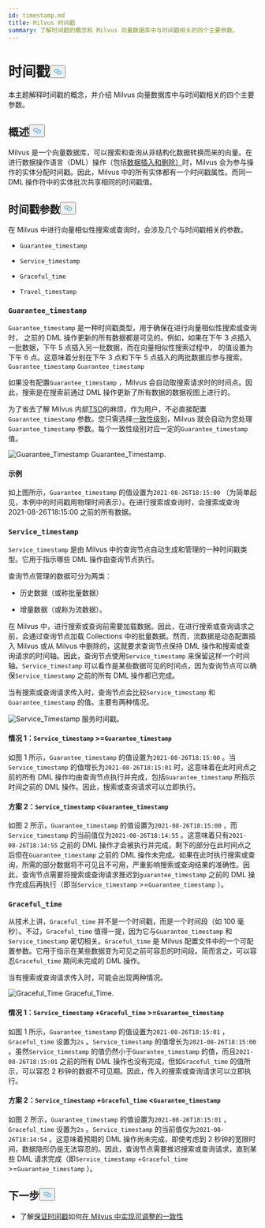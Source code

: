 ```yaml
---
id: timestamp.md
title: Milvus 时间戳
summary: 了解时间戳的概念和 Milvus 向量数据库中与时间戳相关的四个主要参数。
---
```


<h1 id="Timestamp" class="common-anchor-header">时间戳<button data-href="#Timestamp" class="anchor-icon" translate="no">
      <svg translate="no"
        aria-hidden="true"
        focusable="false"
        height="20"
        version="1.1"
        viewBox="0 0 16 16"
        width="16"
      >
        <path
          fill="#0092E4"
          fill-rule="evenodd"
          d="M4 9h1v1H4c-1.5 0-3-1.69-3-3.5S2.55 3 4 3h4c1.45 0 3 1.69 3 3.5 0 1.41-.91 2.72-2 3.25V8.59c.58-.45 1-1.27 1-2.09C10 5.22 8.98 4 8 4H4c-.98 0-2 1.22-2 2.5S3 9 4 9zm9-3h-1v1h1c1 0 2 1.22 2 2.5S13.98 12 13 12H9c-.98 0-2-1.22-2-2.5 0-.83.42-1.64 1-2.09V6.25c-1.09.53-2 1.84-2 3.25C6 11.31 7.55 13 9 13h4c1.45 0 3-1.69 3-3.5S14.5 6 13 6z"
        ></path>
      </svg>
    </button></h1><p>本主题解释时间戳的概念，并介绍 Milvus 向量数据库中与时间戳相关的四个主要参数。</p>
<h2 id="Overview" class="common-anchor-header">概述<button data-href="#Overview" class="anchor-icon" translate="no">
      <svg translate="no"
        aria-hidden="true"
        focusable="false"
        height="20"
        version="1.1"
        viewBox="0 0 16 16"
        width="16"
      >
        <path
          fill="#0092E4"
          fill-rule="evenodd"
          d="M4 9h1v1H4c-1.5 0-3-1.69-3-3.5S2.55 3 4 3h4c1.45 0 3 1.69 3 3.5 0 1.41-.91 2.72-2 3.25V8.59c.58-.45 1-1.27 1-2.09C10 5.22 8.98 4 8 4H4c-.98 0-2 1.22-2 2.5S3 9 4 9zm9-3h-1v1h1c1 0 2 1.22 2 2.5S13.98 12 13 12H9c-.98 0-2-1.22-2-2.5 0-.83.42-1.64 1-2.09V6.25c-1.09.53-2 1.84-2 3.25C6 11.31 7.55 13 9 13h4c1.45 0 3-1.69 3-3.5S14.5 6 13 6z"
        ></path>
      </svg>
    </button></h2><p>Milvus 是一个向量数据库，可以搜索和查询从非结构化数据转换而来的向量。在进行数据操作语言（DML）操作（包括<a href="https://milvus.io/docs/v2.1.x/data_processing.md">数据插入和删除）</a>时，Milvus 会为参与操作的实体分配时间戳。因此，Milvus 中的所有实体都有一个时间戳属性。而同一 DML 操作符中的实体批次共享相同的时间戳值。</p>
<h2 id="Timestamp-parameters" class="common-anchor-header">时间戳参数<button data-href="#Timestamp-parameters" class="anchor-icon" translate="no">
      <svg translate="no"
        aria-hidden="true"
        focusable="false"
        height="20"
        version="1.1"
        viewBox="0 0 16 16"
        width="16"
      >
        <path
          fill="#0092E4"
          fill-rule="evenodd"
          d="M4 9h1v1H4c-1.5 0-3-1.69-3-3.5S2.55 3 4 3h4c1.45 0 3 1.69 3 3.5 0 1.41-.91 2.72-2 3.25V8.59c.58-.45 1-1.27 1-2.09C10 5.22 8.98 4 8 4H4c-.98 0-2 1.22-2 2.5S3 9 4 9zm9-3h-1v1h1c1 0 2 1.22 2 2.5S13.98 12 13 12H9c-.98 0-2-1.22-2-2.5 0-.83.42-1.64 1-2.09V6.25c-1.09.53-2 1.84-2 3.25C6 11.31 7.55 13 9 13h4c1.45 0 3-1.69 3-3.5S14.5 6 13 6z"
        ></path>
      </svg>
    </button></h2><p>在 Milvus 中进行向量相似性搜索或查询时，会涉及几个与时间戳相关的参数。</p>
<ul>
<li><p><code translate="no">Guarantee_timestamp</code></p></li>
<li><p><code translate="no">Service_timestamp</code></p></li>
<li><p><code translate="no">Graceful_time</code></p></li>
<li><p><code translate="no">Travel_timestamp</code></p></li>
</ul>
<h3 id="Guaranteetimestamp" class="common-anchor-header"><code translate="no">Guarantee_timestamp</code></h3><p><code translate="no">Guarantee_timestamp</code> 是一种时间戳类型，用于确保在进行向量相似性搜索或查询时， 之前的 DML 操作更新的所有数据都是可见的。例如，如果在下午 3 点插入一批数据，下午 5 点插入另一批数据，而在向量相似性搜索过程中， 的值设置为下午 6 点。这意味着分别在下午 3 点和下午 5 点插入的两批数据应参与搜索。<code translate="no">Guarantee_timestamp</code> <code translate="no">Guarantee_timestamp</code> </p>
<p>如果没有配置<code translate="no">Guarantee_timestamp</code> ，Milvus 会自动取搜索请求时的时间点。因此，搜索是在搜索前通过 DML 操作更新了所有数据的数据视图上进行的。</p>
<p>为了省去了解 Milvus 内部<a href="https://github.com/milvus-io/milvus/blob/master/docs/design_docs/20211214-milvus_hybrid_ts.md">TSO</a>的麻烦，作为用户，不必直接配置<code translate="no">Guarantee_timestamp</code> 参数。您只需选择<a href="https://milvus.io/docs/v2.1.x/consistency.md">一致性级别</a>，Milvus 就会自动为您处理<code translate="no">Guarantee_timestamp</code> 参数。每个一致性级别对应一定的<code translate="no">Guarantee_timestamp</code> 值。</p>
<p>
  
   <span class="img-wrapper"> <img translate="no" src="/docs/v2.5.x/assets/Guarantee_Timestamp.png" alt="Guarantee_Timestamp" class="doc-image" id="guarantee_timestamp" />
   </span> <span class="img-wrapper"> <span>Guarantee_Timestamp</span>. </span></p>
<h4 id="Example" class="common-anchor-header">示例</h4><p>如上图所示，<code translate="no">Guarantee_timestamp</code> 的值设置为<code translate="no">2021-08-26T18:15:00</code> （为简单起见，本例中的时间戳用物理时间表示）。在进行搜索或查询时，会搜索或查询 2021-08-26T18:15:00 之前的所有数据。</p>
<h3 id="Servicetimestamp" class="common-anchor-header"><code translate="no">Service_timestamp</code></h3><p><code translate="no">Service_timestamp</code> 是由 Milvus 中的查询节点自动生成和管理的一种时间戳类型。它用于指示哪些 DML 操作由查询节点执行。</p>
<p>查询节点管理的数据可分为两类：</p>
<ul>
<li><p>历史数据（或称批量数据）</p></li>
<li><p>增量数据（或称为流数据）。</p></li>
</ul>
<p>在 Milvus 中，进行搜索或查询前需要加载数据。因此，在进行搜索或查询请求之前，会通过查询节点加载 Collections 中的批量数据。然而，流数据是动态配置插入 Milvus 或从 Milvus 中删除的，这就要求查询节点保持 DML 操作和搜索或查询请求的时间轴。因此，查询节点使用<code translate="no">Service_timestamp</code> 来保留这样一个时间轴。<code translate="no">Service_timestamp</code> 可以看作是某些数据可见的时间点，因为查询节点可以确保<code translate="no">Service_timestamp</code> 之前的所有 DML 操作都已完成。</p>
<p>当有搜索或查询请求传入时，查询节点会比较<code translate="no">Service_timestamp</code> 和<code translate="no">Guarantee_timestamp</code> 的值。主要有两种情况。</p>
<p>
  
   <span class="img-wrapper"> <img translate="no" src="/docs/v2.5.x/assets/Service_Timestamp.png" alt="Service_Timestamp" class="doc-image" id="service_timestamp" />
   </span> <span class="img-wrapper"> <span>服务时间戳</span>。 </span></p>
<h4 id="Scenario-1-Servicetimestamp--Guaranteetimestamp" class="common-anchor-header">情况 1：<code translate="no">Service_timestamp</code> &gt;=<code translate="no">Guarantee_timestamp</code></h4><p>如图 1 所示，<code translate="no">Guarantee_timestamp</code> 的值设置为<code translate="no">2021-08-26T18:15:00</code> 。当<code translate="no">Service_timestamp</code> 的值增长为<code translate="no">2021-08-26T18:15:01</code> 时，这意味着在此时间点之前的所有 DML 操作均由查询节点执行并完成，包括<code translate="no">Guarantee_timestamp</code> 所指示时间之前的 DML 操作。因此，搜索或查询请求可以立即执行。</p>
<h4 id="Scenario-2-Servicetimestamp--Guaranteetimestamp" class="common-anchor-header">方案 2：<code translate="no">Service_timestamp</code> &lt;<code translate="no">Guarantee_timestamp</code></h4><p>如图 2 所示，<code translate="no">Guarantee_timestamp</code> 的值设置为<code translate="no">2021-08-26T18:15:00</code> ，而<code translate="no">Service_timestamp</code> 的当前值仅为<code translate="no">2021-08-26T18:14:55</code> 。这意味着只有<code translate="no">2021-08-26T18:14:55</code> 之前的 DML 操作才会被执行并完成，剩下的部分在此时间点之后但在<code translate="no">Guarantee_timestamp</code> 之前的 DML 操作未完成。如果在此时执行搜索或查询，所需的部分数据将不可见且不可用，严重影响搜索或查询结果的准确性。因此，查询节点需要将搜索或查询请求推迟到<code translate="no">guarantee_timestamp</code> 之前的 DML 操作完成后再执行（即当<code translate="no">Service_timestamp</code> &gt;=<code translate="no">Guarantee_timestamp</code> ）。</p>
<h3 id="Gracefultime" class="common-anchor-header"><code translate="no">Graceful_time</code></h3><p>从技术上讲，<code translate="no">Graceful_time</code> 并不是一个时间戳，而是一个时间段（如 100 毫秒）。不过，<code translate="no">Graceful_time</code> 值得一提，因为它与<code translate="no">Guarantee_timestamp</code> 和<code translate="no">Service_timestamp</code> 密切相关。<code translate="no">Graceful_time</code> 是 Milvus 配置文件中的一个可配置参数。它用于指示在某些数据变为可见之前可容忍的时间段。简而言之，可以容忍<code translate="no">Graceful_time</code> 期间未完成的 DML 操作。</p>
<p>当有搜索或查询请求传入时，可能会出现两种情况。</p>
<p>
  
   <span class="img-wrapper"> <img translate="no" src="/docs/v2.5.x/assets/Graceful_Time.png" alt="Graceful_Time" class="doc-image" id="graceful_time" />
   </span> <span class="img-wrapper"> <span>Graceful_Time</span>. </span></p>
<h4 id="Scenario-1-Servicetimestamp--+--Gracefultime--Guaranteetimestamp" class="common-anchor-header">情况 1：<code translate="no">Service_timestamp</code> +<code translate="no">Graceful_time</code> &gt;=<code translate="no">Guarantee_timestamp</code></h4><p>如图 1 所示，<code translate="no">Guarantee_timestamp</code> 的值设置为<code translate="no">2021-08-26T18:15:01</code> ，<code translate="no">Graceful_time</code> 设置为<code translate="no">2s</code> 。<code translate="no">Service_timestamp</code> 的值增长为<code translate="no">2021-08-26T18:15:00</code> 。虽然<code translate="no">Service_timestamp</code> 的值仍然小于<code translate="no">Guarantee_timestamp</code> 的值，而且<code translate="no">2021-08-26T18:15:01</code> 之前的所有 DML 操作也没有完成，但如<code translate="no">Graceful_time</code> 的值所示，可以容忍 2 秒钟的数据不可见期。因此，传入的搜索或查询请求可以立即执行。</p>
<h4 id="Scenario-2-Servicetimestamp--+--Gracefultime--Guaranteetimestamp" class="common-anchor-header">方案 2：<code translate="no">Service_timestamp</code> +<code translate="no">Graceful_time</code> &lt;<code translate="no">Guarantee_timestamp</code></h4><p>如图 2 所示，<code translate="no">Guarantee_timestamp</code> 的值设置为<code translate="no">2021-08-26T18:15:01</code> ，<code translate="no">Graceful_time</code> 设置为<code translate="no">2s</code> 。<code translate="no">Service_timestamp</code> 的当前值仅为<code translate="no">2021-08-26T18:14:54</code> 。这意味着预期的 DML 操作尚未完成，即使考虑到 2 秒钟的宽限时间，数据隐形仍是无法容忍的。因此，查询节点需要推迟搜索或查询请求，直到某些 DML 请求完成（即<code translate="no">Service_timestamp</code> +<code translate="no">Graceful_time</code> &gt;=<code translate="no">Guarantee_timestamp</code> ）。</p>
<h2 id="Whats-next" class="common-anchor-header">下一步<button data-href="#Whats-next" class="anchor-icon" translate="no">
      <svg translate="no"
        aria-hidden="true"
        focusable="false"
        height="20"
        version="1.1"
        viewBox="0 0 16 16"
        width="16"
      >
        <path
          fill="#0092E4"
          fill-rule="evenodd"
          d="M4 9h1v1H4c-1.5 0-3-1.69-3-3.5S2.55 3 4 3h4c1.45 0 3 1.69 3 3.5 0 1.41-.91 2.72-2 3.25V8.59c.58-.45 1-1.27 1-2.09C10 5.22 8.98 4 8 4H4c-.98 0-2 1.22-2 2.5S3 9 4 9zm9-3h-1v1h1c1 0 2 1.22 2 2.5S13.98 12 13 12H9c-.98 0-2-1.22-2-2.5 0-.83.42-1.64 1-2.09V6.25c-1.09.53-2 1.84-2 3.25C6 11.31 7.55 13 9 13h4c1.45 0 3-1.69 3-3.5S14.5 6 13 6z"
        ></path>
      </svg>
    </button></h2><ul>
<li>了解<a href="/docs/zh/v2.5.x/consistency.md">保证时间戳</a>如何<a href="/docs/zh/v2.5.x/consistency.md">在 Milvus 中实现可调整的一致性</a></li>
</ul>

